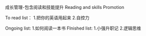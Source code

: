 成长管理-包含阅读和技能提升
Reading and skills Promotion

To read list：
1.把你的英语用起来
2.自控力

Ongoing list:
1.如何阅读一本书
FInished list:
1.小强升职记
2.逻辑思维
